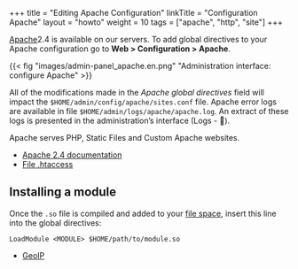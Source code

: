 +++
title = "Editing Apache Configuration"
linkTitle = "Configuration Apache"
layout = "howto"
weight = 10
tags = ["apache", "http", "site"]
+++

[Apache](http://httpd.apache.org/)2.4 is available on our servers. To add global directives to your Apache configuration go to **Web > Configuration > Apache**.

{{< fig "images/admin-panel_apache.en.png" "Administration interface: configure Apache" >}}

All of the modifications made in the *Apache global directives* field will impact the `$HOME/admin/config/apache/sites.conf` file. Apache error logs are available in file `$HOME/admin/logs/apache/apache.log`. An extract of these logs is presented in the administration’s interface (Logs - 📄).

Apache serves PHP, Static Files and Custom Apache websites.

- [Apache 2.4 documentation](http://httpd.apache.org/docs/2.4/en/)
- [File .htaccess](sites/htaccess-file)

## Installing a module

Once the `.so` file is compiled and added to your [file space](remote-access), insert this line into the global directives:

```
LoadModule <MODULE> $HOME/path/to/module.so
```

- [GeoIP](guides/geoip)
